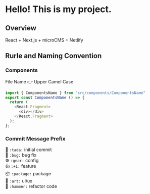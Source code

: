 # Hello! This is my project.

## Overview

React + Next.js + microCMS + Netlify

## Rurle and Naming Convention

### Components

File Name 👉 Upper Camel Case

```JavaScript
import { ComponentsName } from "src/components/ComponentsName"
export const ComponentsName () => {
  return (
    <React.Fragment>
      <div></div>
    </React.Fragment>
  );
};
```

### Commit Message Prefix

🎉 `:tada:` initial commit
<br />
🐛 `:bug:` bug fix
<br />
⚙️ `:gear:` config
<br />
👍 `:+1:` feature
<br />
📦 `:package:` package
<br />
🎨 `:art:` ui/ux
<br />
🔨 `:hammer:` refactor code
<br />
